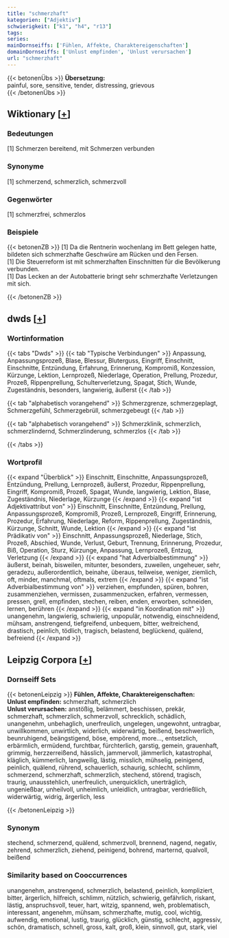 ```yaml
---
title: "schmerzhaft"
kategorien: ["Adjektiv"]
schwierigkeit: ["k1", "h4", "r13"]
tags:
series:
mainDornseiffs: ['Fühlen, Affekte, Charaktereigenschaften']
domainDornseiffs: ['Unlust empfinden', 'Unlust verursachen']
url: "schmerzhaft"
---
```


{{< betonenÜbs >}}
**Übersetzung:**  
painful, sore, sensitive, tender, distressing, grievous  
{{< /betonenÜbs >}}

## Wiktionary [[+](https://de.wiktionary.org/wiki/schmerzhaft)]

### Bedeutungen
[1] Schmerzen bereitend, mit Schmerzen verbunden  

### Synonyme
[1] schmerzend, schmerzlich, schmerzvoll  

### Gegenwörter
[1] schmerzfrei, schmerzlos  

### Beispiele
{{< betonenZB >}}
[1] Da die Rentnerin wochenlang im Bett gelegen hatte, bildeten sich schmerzhafte Geschwüre am Rücken und den Fersen.  
[1] Die Steuerreform ist mit schmerzhaften Einschnitten für die Bevölkerung verbunden.  
[1] Das Lecken an der Autobatterie bringt sehr schmerzhafte Verletzungen mit sich.  

{{< /betonenZB >}}


## dwds [[+](https://www.dwds.de/wb/schmerzhaft)]

### Wortinformation
{{< tabs "Dwds" >}}
{{< tab "Typische Verbindungen" >}}
Anpassung, Anpassungsprozeß, Blase, Blessur, Bluterguss, Eingriff, Einschnitt, Einschnitte, Entzündung, Erfahrung, Erinnerung, Kompromiß, Konzession, Kürzunge, Lektion, Lernprozeß, Niederlage, Operation, Prellung, Prozedur, Prozeß, Rippenprellung, Schulterverletzung, Spagat, Stich, Wunde, Zugeständnis, besonders, langwierig, äußerst
{{< /tab >}}

{{< tab "alphabetisch vorangehend" >}}
Schmerzgrenze, schmerzgeplagt, Schmerzgefühl, Schmerzgebrüll, schmerzgebeugt
{{< /tab >}}

{{< tab "alphabetisch vorangehend" >}}
Schmerzklinik, schmerzlich, schmerzlindernd, Schmerzlinderung, schmerzlos
{{< /tab >}}

{{< /tabs >}}

### Wortprofil
{{< expand "Überblick" >}} Einschnitt, Einschnitte, Anpassungsprozeß, Entzündung, Prellung, Lernprozeß, äußerst, Prozedur, Rippenprellung, Eingriff, Kompromiß, Prozeß, Spagat, Wunde, langwierig, Lektion, Blase, Zugeständnis, Niederlage, Kürzunge {{< /expand >}}
{{< expand "ist Adjektivattribut von" >}} Einschnitt, Einschnitte, Entzündung, Prellung, Anpassungsprozeß, Kompromiß, Prozeß, Lernprozeß, Eingriff, Erinnerung, Prozedur, Erfahrung, Niederlage, Reform, Rippenprellung, Zugeständnis, Kürzunge, Schnitt, Wunde, Lektion {{< /expand >}}
{{< expand "ist Prädikativ von" >}} Einschnitt, Anpassungsprozeß, Niederlage, Stich, Prozeß, Abschied, Wunde, Verlust, Geburt, Trennung, Erinnerung, Prozedur, Biß, Operation, Sturz, Kürzunge, Anpassung, Lernprozeß, Entzug, Verletzung {{< /expand >}}
{{< expand "hat Adverbialbestimmung" >}} äußerst, beinah, bisweilen, mitunter, besonders, zuweilen, ungeheuer, sehr, geradezu, außerordentlich, beinahe, überaus, teilweise, weniger, ziemlich, oft, minder, manchmal, oftmals, extrem {{< /expand >}}
{{< expand "ist Adverbialbestimmung von" >}} verziehen, empfunden, spüren, bohren, zusammenziehen, vermissen, zusammenzucken, erfahren, vermessen, pressen, grell, empfinden, stechen, reiben, enden, erworben, schneiden, lernen, berühren {{< /expand >}}
{{< expand "in Koordination mit" >}} unangenehm, langwierig, schwierig, unpopulär, notwendig, einschneidend, mühsam, anstrengend, tiefgreifend, unbequem, bitter, weitreichend, drastisch, peinlich, tödlich, tragisch, belastend, beglückend, quälend, befreiend {{< /expand >}}

## Leipzig Corpora [[+](https://corpora.uni-leipzig.de/en/res?word=schmerzhaft&corpusId=deu_newscrawl-public_2018)]

### Dornseiff Sets
{{< betonenLeipzig >}}
**Fühlen, Affekte, Charaktereigenschaften:**  
**Unlust empfinden:** schmerzhaft, schmerzlich  
**Unlust verursachen:** anstößig, belämmert, beschissen, prekär, schmerzhaft, schmerzlich, schmerzvoll, schrecklich, schädlich, unangenehm, unbehaglich, unerfreulich, ungelegen, ungewohnt, untragbar, unwillkommen, unwirtlich, widerlich, widerwärtig, beißend, beschwerlich, beunruhigend, beängstigend, böse, empörend, more..., entsetzlich, erbärmlich, ermüdend, furchtbar, fürchterlich, garstig, gemein, grauenhaft, grimmig, herzzerreißend, hässlich, jammervoll, jämmerlich, katastrophal, kläglich, kümmerlich, langweilig, lästig, misslich, mühselig, peinigend, peinlich, quälend, rührend, schauerlich, schaurig, schlecht, schlimm, schmerzend, schmerzhaft, schmerzlich, stechend, störend, tragisch, traurig, unausstehlich, unerfreulich, unerquicklich, unerträglich, ungenießbar, unheilvoll, unheimlich, unleidlich, untragbar, verdrießlich, widerwärtig, widrig, ärgerlich, less  

{{< /betonenLeipzig >}}

### Synonym
stechend, schmerzend, quälend, schmerzvoll, brennend, nagend, negativ, zehrend, schmerzlich, ziehend, peinigend, bohrend, marternd, qualvoll, beißend


### Similarity based on Cooccurrences
unangenehm, anstrengend, schmerzlich, belastend, peinlich, kompliziert, bitter, ärgerlich, hilfreich, schlimm, nützlich, schwierig, gefährlich, riskant, lästig, anspruchsvoll, teuer, hart, witzig, spannend, weh, problematisch, interessant, angenehm, mühsam, schmerzhafte, mutig, cool, wichtig, aufwendig, emotional, lustig, traurig, glücklich, günstig, schlecht, aggressiv, schön, dramatisch, schnell, gross, kalt, groß, klein, sinnvoll, gut, stark, viel

